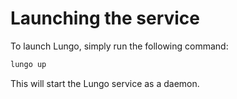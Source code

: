 # Launching the service

To launch Lungo, simply run the following command:

```bash title="Terminal"
lungo up
```

This will start the Lungo service as a daemon.
